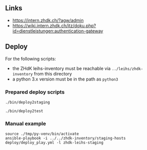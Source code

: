 

Links
-----

* https://intern.zhdk.ch/?agw/admin
* https://wiki.intern.zhdk.ch/itz/doku.php?id=dienstleistungen:authentication-gateway


Deploy
------

For the following scripts:

* the ZHdK leihs-inventory must be reachable via `../leihs/zhdk-inventory` from this directory
* a python 3.x version must be in the path as `python3`

### Prepared deploy scripts

    ./bin/deploy2staging

    ./bin/deploy2test


### Manual example

    source ./tmp/py-venv/bin/activate
    ansible-playbook -i ../../zhdk-inventory/staging-hosts deploy/deploy_play.yml -l zhdk-leihs-staging

